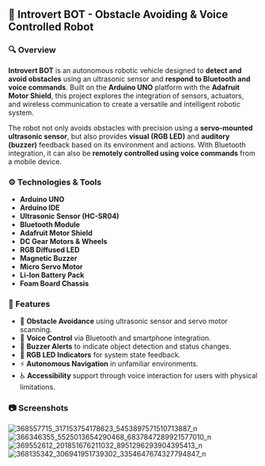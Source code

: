 

## 🤖 Introvert BOT - Obstacle Avoiding & Voice Controlled Robot

### 🔍 Overview

**Introvert BOT** is an autonomous robotic vehicle designed to **detect and avoid obstacles** using an ultrasonic sensor and **respond to Bluetooth and voice commands**. Built on the **Arduino UNO** platform with the **Adafruit Motor Shield**, this project explores the integration of sensors, actuators, and wireless communication to create a versatile and intelligent robotic system.

The robot not only avoids obstacles with precision using a **servo-mounted ultrasonic sensor**, but also provides **visual (RGB LED)** and **auditory (buzzer)** feedback based on its environment and actions. With Bluetooth integration, it can also be **remotely controlled using voice commands** from a mobile device.


### ⚙️ Technologies & Tools

* **Arduino UNO**
* **Arduino IDE**
* **Ultrasonic Sensor (HC-SR04)**
* **Bluetooth Module**
* **Adafruit Motor Shield**
* **DC Gear Motors & Wheels**
* **RGB Diffused LED**
* **Magnetic Buzzer**
* **Micro Servo Motor**
* **Li-Ion Battery Pack**
* **Foam Board Chassis**



### 🧠 Features

* 🔄 **Obstacle Avoidance** using ultrasonic sensor and servo motor scanning.
* 🎤 **Voice Control** via Bluetooth and smartphone integration.
* 📢 **Buzzer Alerts** to indicate object detection and status changes.
* 🌈 **RGB LED Indicators** for system state feedback.
* ⚡ **Autonomous Navigation** in unfamiliar environments.
* ♿ **Accessibility** support through voice interaction for users with physical limitations.


### 📷 Screenshots



![368557715_317153754178623_5453897571510713887_n](https://github.com/user-attachments/assets/507ee112-e67c-4689-a9ec-7979f1c33271)
![366346355_5525013654290468_6837847289921577010_n](https://github.com/user-attachments/assets/4e749ab2-04dc-4014-accb-978c200ac5db)
![369552612_201851676211032_8951296293904395413_n](https://github.com/user-attachments/assets/3452717d-9f80-45e0-9430-8764402bf5b0)
![368135342_306941951739302_3354647674327794847_n](https://github.com/user-attachments/assets/8dae6114-b168-4f16-a9d2-ce1eb1d60d7c)
